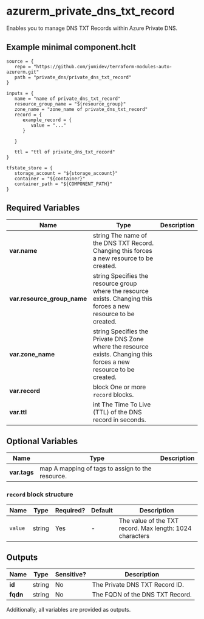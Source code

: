 # azurerm_private_dns_txt_record

Enables you to manage DNS TXT Records within Azure Private DNS.

## Example minimal component.hclt

```hcl
source = {
   repo = "https://github.com/jumidev/terraform-modules-auto-azurerm.git" 
   path = "private_dns/private_dns_txt_record" 
}

inputs = {
   name = "name of private_dns_txt_record" 
   resource_group_name = "${resource_group}" 
   zone_name = "zone_name of private_dns_txt_record" 
   record = {
      example_record = {
         value = "..."   
      }
  
   }
 
   ttl = "ttl of private_dns_txt_record" 
}

tfstate_store = {
   storage_account = "${storage_account}" 
   container = "${container}" 
   container_path = "${COMPONENT_PATH}" 
}

```

## Required Variables

| Name | Type |  Description |
| ---- | --------- |  ----------- |
| **var.name** | string  The name of the DNS TXT Record. Changing this forces a new resource to be created. | 
| **var.resource_group_name** | string  Specifies the resource group where the resource exists. Changing this forces a new resource to be created. | 
| **var.zone_name** | string  Specifies the Private DNS Zone where the resource exists. Changing this forces a new resource to be created. | 
| **var.record** | block  One or more `record` blocks. | 
| **var.ttl** | int  The Time To Live (TTL) of the DNS record in seconds. | 

## Optional Variables

| Name | Type |  Description |
| ---- | --------- |  ----------- |
| **var.tags** | map  A mapping of tags to assign to the resource. | 

### `record` block structure

| Name | Type | Required? | Default | Description |
| ---- | ---- | --------- | ------- | ----------- |
| `value` | string | Yes | - | The value of the TXT record. Max length: 1024 characters |



## Outputs

| Name | Type | Sensitive? | Description |
| ---- | ---- | --------- | --------- |
| **id** | string | No  | The Private DNS TXT Record ID. | 
| **fqdn** | string | No  | The FQDN of the DNS TXT Record. | 

Additionally, all variables are provided as outputs.
